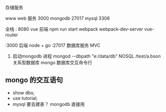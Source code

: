 存储服务

www  web 服务 3000
mongodb  27017
mysql  3306


全栈
: 8080  vue  前端 npm run start
webpack webpack-dev-server
vue-router

:3000 后端 node + go
:27017 数据库服务
MVC

1. 启动mongodb  进程
  mongod --dbpath "e:/data/db"
  NOSQL  /test/a.bson
  关系型数据库
  mongo 数据库交互命令行

## mongo 的交互语句
- show dbs;
- use tutorial;
- mysql 要去建表？
  mongodb 直接用